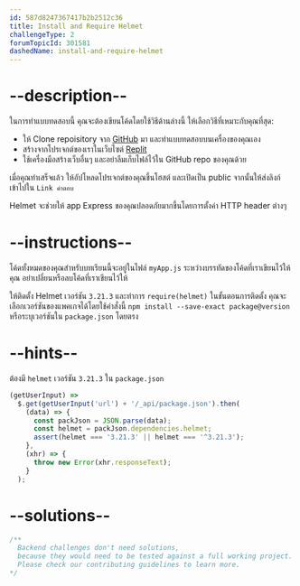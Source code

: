 ```yaml
---
id: 587d8247367417b2b2512c36
title: Install and Require Helmet
challengeType: 2
forumTopicId: 301581
dashedName: install-and-require-helmet
---
```


# --description--

ในการทำแบบทดสอบนี้ คุณจะต้องเขียนโค้ดโดยใช้วิธีด้านล่างนี้ ให้เลือกวิธีที่เหมาะกับคุณที่สุด:


- ให้ Clone repoisitory จาก [GitHub](https://github.com/freeCodeCamp/boilerplate-infosec/) มา และทำแบบทดสอบบนเครื่องของคุณเอง
- สร้างจากโปรเจกต์ของเราในเว็บไซต์ [Replit](https://replit.com/github/freeCodeCamp/boilerplate-infosec)
- ใช้เครื่องมือสร้างเว็บอื่นๆ และอย่าลืมเก็บไฟล์ไว้ใน GitHub repo ของคุณด้วย

เมื่อคุณทำเสร็จแล้ว ให้อัปโหลดโปรเจกต์ของคุณขึ้นโฮสต์ และเปิดเป็น public จากนั้นให้ส่งลิงก์เข้าไปใน `Link คำตอบ`

Helmet จะช่วยให้ app Express ของคุณปลอดภัยมากขึ้นโดยการตั้งค่า HTTP header ต่างๆ

# --instructions--

โค้ดทั้งหมดของคุณสำหรับบทเรียนนี้จะอยู่ในไฟล์ `myApp.js` ระหว่างบรรทัดของโค้ดที่เราเขียนไว้ให้คุณ อย่าเปลี่ยนหรือลบโค้ดที่เราเขียนไว้ให้

ให้ติดตั้ง Helmet เวอร์ชัน `3.21.3` และทำการ `require(helmet)` 
ในขั้นตอนการติดตั้ง คุณจะเลือกเวอร์ชันของแพคเกจได้โดยใช้คำสั่งนี้ `npm install --save-exact package@version` หรือระบุเวอร์ชันใน `package.json` โดยตรง

# --hints--

ต้องมี `helmet` เวอร์ชัน `3.21.3` ใน `package.json`

```js
(getUserInput) =>
  $.get(getUserInput('url') + '/_api/package.json').then(
    (data) => {
      const packJson = JSON.parse(data);
      const helmet = packJson.dependencies.helmet;
      assert(helmet === '3.21.3' || helmet === '^3.21.3');
    },
    (xhr) => {
      throw new Error(xhr.responseText);
    }
  );
```

# --solutions--

```js
/**
  Backend challenges don't need solutions, 
  because they would need to be tested against a full working project. 
  Please check our contributing guidelines to learn more.
*/
```
